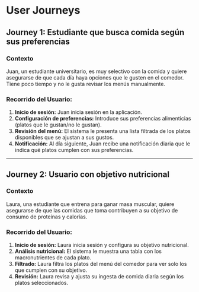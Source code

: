 # User Journeys

## Journey 1: Estudiante que busca comida según sus preferencias
### Contexto
Juan, un estudiante universitario, es muy selectivo con la comida y quiere asegurarse de que cada día haya opciones que le gusten en el comedor. Tiene poco tiempo y no le gusta revisar los menús manualmente.

### Recorrido del Usuario:
1. **Inicio de sesión:** Juan inicia sesión en la aplicación.
2. **Configuración de preferencias:** Introduce sus preferencias alimenticias (platos que le gustan/no le gustan).
3. **Revisión del menú:** El sistema le presenta una lista filtrada de los platos disponibles que se ajustan a sus gustos.
4. **Notificación:** Al día siguiente, Juan recibe una notificación diaria que le indica qué platos cumplen con sus preferencias.

---

## Journey 2: Usuario con objetivo nutricional
### Contexto
Laura, una estudiante que entrena para ganar masa muscular, quiere asegurarse de que las comidas que toma contribuyen a su objetivo de consumo de proteínas y calorías.

### Recorrido del Usuario:
1. **Inicio de sesión:** Laura inicia sesión y configura su objetivo nutricional.
2. **Análisis nutricional:** El sistema le muestra una tabla con los macronutrientes de cada plato.
3. **Filtrado:** Laura filtra los platos del menú del comedor para ver solo los que cumplen con su objetivo.
4. **Revisión:** Laura revisa y ajusta su ingesta de comida diaria según los platos seleccionados.
